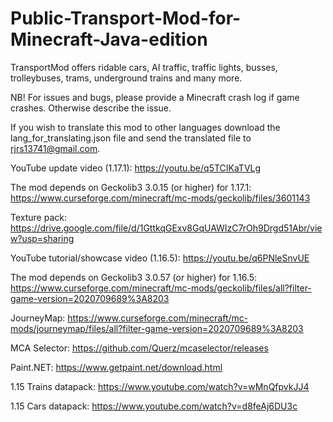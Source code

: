 # Public-Transport-Mod-for-Minecraft-Java-edition
TransportMod offers ridable cars, AI traffic, traffic lights, busses, trolleybuses, trams, underground trains and many more.

NB! For issues and bugs, please provide a Minecraft crash log if game crashes. Otherwise describe the issue.

If you wish to translate this mod to other languages download the lang_for_translating.json file and send the translated file to rjrs13741@gmail.com.



YouTube update video (1.17.1): https://youtu.be/q5TCIKaTVLg

The mod depends on Geckolib3 3.0.15 (or higher) for 1.17.1: https://www.curseforge.com/minecraft/mc-mods/geckolib/files/3601143

Texture pack: https://drive.google.com/file/d/1GttkqGExv8GqUAWIzC7rOh9Drgd51Abr/view?usp=sharing

YouTube tutorial/showcase video (1.16.5): https://youtu.be/q6PNleSnvUE

The mod depends on Geckolib3 3.0.57 (or higher) for 1.16.5: https://www.curseforge.com/minecraft/mc-mods/geckolib/files/all?filter-game-version=2020709689%3A8203

JourneyMap: https://www.curseforge.com/minecraft/mc-mods/journeymap/files/all?filter-game-version=2020709689%3A8203

MCA Selector: https://github.com/Querz/mcaselector/releases

Paint.NET: https://www.getpaint.net/download.html

1.15 Trains datapack: https://www.youtube.com/watch?v=wMnQfpvkJJ4

1.15 Cars datapack: https://www.youtube.com/watch?v=d8feAj6DU3c
